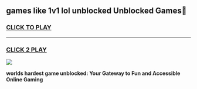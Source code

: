 
## games like 1v1 lol unblocked Unblocked Games👋
<h3>
<a href="https://premium.freeplayer.one?title=games_like_1v1_lol_unblocked&ref=16F">CLICK TO PLAY</a></h3>
<hr>

<h3>
<a href="https://premium.freeplayer.one?title=games_like_1v1_lol_unblocked&ref=16F">CLICK 2 PLAY</a>
  
</h3>

<a href="https://premium.freeplayer.one?title=games_like_1v1_lol_unblocked&ref=16F/"><img src="https://clearcache.store/games.png"></a>


**worlds hardest game unblocked: Your Gateway to Fun and Accessible Online Gaming**
